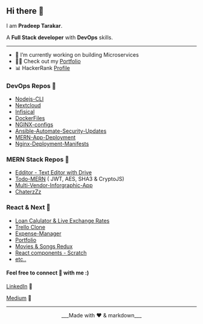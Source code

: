 ## Hi there 👋

I am **Pradeep Tarakar**.

A **Full Stack developer** with **DevOps** skills.

---

<!--- 🌱 I’m currently learning GoLang -->

- 🔭 I’m currently working on building Microservices
- 👩‍💻 Check out my [Portfolio](https://pradeept.netlify.app/)
- 📊 HackerRank [Profile](https://www.hackerrank.com/profile/pradeep_tarakar)

### DevOps Repos 📂

- [Nodejs-CLI](https://github.com/pradeept/Provisioner-CLI-APP)
- [Nextcloud](https://github.com/pradeept/Nextcloud)
- [Infisical](https://github.com/pradeept/Infisical)
- [DockerFiles](https://github.com/pradeept/Docker-Files)
- [NGINX-configs](https://github.com/pradeept/NGINX-Configurations)
- [Ansible-Automate-Security-Updates](https://github.com/pradeept/Automate-Updates-Ansible)
- [MERN-App-Deployment](https://github.com/pradeept/Deploy-MERN-App)
- [Nginx-Deployment-Manifests](https://github.com/pradeept/NGINX-Deployment-Manifests)

### MERN Stack Repos 📂

- [Edditor - Text Editor with Drive](https://github.com/pradeept/Edditor)
- [Todo-MERN](https://github.com/pradeept/Todo-MERN) ( JWT, AES, SHA3 & CryptoJS)
- [Multi-Vendor-Inforgraphic-App](https://github.com/pradeept/Multi-Vendor-Infographic-App)
- [ChaterzZz](https://github.com/pradeept/ChaterzZz)

### React & Next 📂

- [Loan Calulator & Live Exchange Rates](https://github.com/pradeept/Loan-Calculator)
- [Trello Clone](https://github.com/pradeept/Trello-clone)
- [Expense-Manager](https://github.com/pradeept/Expense-Manager)
- [Portfolio](https://github.com/pradeept/Portfolio-React)
- [Movies & Songs Redux](https://github.com/pradeept/Movies-and-Songs-List-Redux)
- [React components - Scratch](https://github.com/pradeept/Comps)
- [etc..](https://github.com/pradeept?tab=repositories)
<!--
    **pradeept/pradeept** is a ✨ _special_ ✨ repository because its `README.md` (this file) appears on your GitHub profile.

Here are some ideas to get you started:

- 👯 I’m looking to collaborate on ...
- 🤔 I’m looking for help with ...
- 💬 Ask me about ...
- 📫 How to reach me: ...
- 😄 Pronouns: ...
- ⚡ Fun fact: ...
  -->

#### Feel free to connect 🤝 with me :)

[LinkedIn](https://www.linkedin.com/in/pradeep-tarakar/) 💼

[Medium](https://medium.com/@pradeep.tarakar17) 📝

---

<center>___Made with ❤️ & markdown___ </center>
